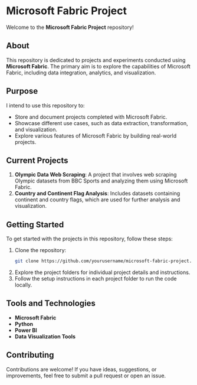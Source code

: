 # Microsoft Fabric Project

Welcome to the **Microsoft Fabric Project** repository!

## About

This repository is dedicated to projects and experiments conducted using **Microsoft Fabric**. The primary aim is to explore the capabilities of Microsoft Fabric, including data integration, analytics, and visualization.

## Purpose

I intend to use this repository to:

- Store and document projects completed with Microsoft Fabric.
- Showcase different use cases, such as data extraction, transformation, and visualization.
- Explore various features of Microsoft Fabric by building real-world projects.

## Current Projects

1. **Olympic Data Web Scraping**: A project that involves web scraping Olympic datasets from BBC Sports and analyzing them using Microsoft Fabric.
2. **Country and Continent Flag Analysis**: Includes datasets containing continent and country flags, which are used for further analysis and visualization.

## Getting Started

To get started with the projects in this repository, follow these steps:

1. Clone the repository:
    ```bash
    git clone https://github.com/yourusername/microsoft-fabric-project.git
    ```
2. Explore the project folders for individual project details and instructions.
3. Follow the setup instructions in each project folder to run the code locally.

## Tools and Technologies

- **Microsoft Fabric**
- **Python**
- **Power BI**
- **Data Visualization Tools**

## Contributing

Contributions are welcome! If you have ideas, suggestions, or improvements, feel free to submit a pull request or open an issue.

